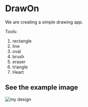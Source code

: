 # DrawOn
We are creating a simple drawing app.

Tools:
1) rectangle
2) line
3) oval
4) brush
5) eraser
6) triangle
7) Heart
## See the example image

![my design](https://user-images.githubusercontent.com/112514266/217661150-1f0e34fd-ac21-4a8b-9a30-fd017e8bea11.PNG)
